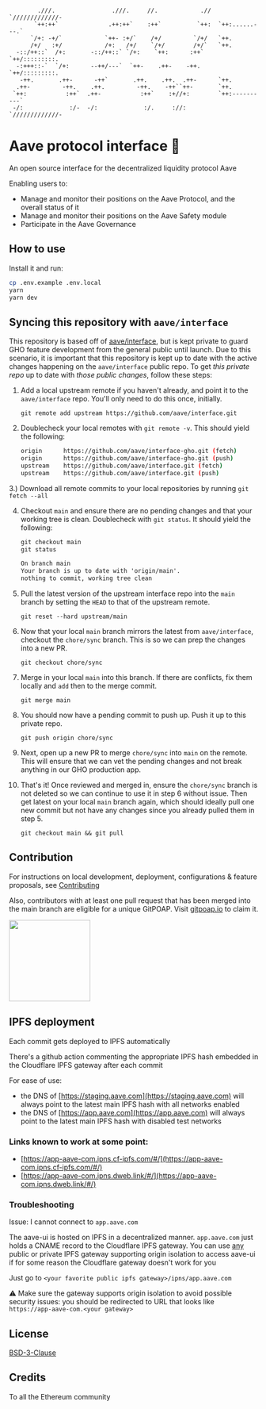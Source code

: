 ```
        .///.                .///.     //.            .//  `/////////////-
       `++:++`              .++:++`    :++`          `++:  `++:......---.`
      `/+: -+/`            `++- :+/`    /+/         `/+/   `++.
      /+/   :+/            /+:   /+/    `/+/        /+/`   `++.
  -::/++::`  /+:       -::/++::` `/+:    `++:      :++`    `++/:::::::::.
  -:+++::-`  `/+:      --++/---`  `++-    .++-    -++.     `++/:::::::::.
   -++.       .++-      -++`       .++.    .++.  .++-      `++.
  .++-         -++.    .++.         -++.    -++``++-       `++.
 `++:           :++`  .++-           :++`    :+//+:        `++:----------`
 -/:             :/-  -/:             :/.     ://:         `/////////////-
```

# Aave protocol interface :ghost:

An open source interface for the decentralized liquidity protocol Aave

Enabling users to:

- Manage and monitor their positions on the Aave Protocol, and the overall status of it
- Manage and monitor their positions on the Aave Safety module
- Participate in the Aave Governance

## How to use

Install it and run:

```sh
cp .env.example .env.local
yarn
yarn dev
```

## Syncing this repository with `aave/interface`

This repository is based off of [aave/interface](https://github.com/aave/interface), but is kept private to guard GHO feature development from the general public until launch. Due to this scenario, it is important that this repository is kept up to date with the active changes happening on the `aave/interface` public repo. To get _this private repo_ up to date with _those public changes_, follow these steps:

1. Add a local upstream remote if you haven't already, and point it to the `aave/interface` repo. You'll only need to do this once, initially.

   `git remote add upstream https://github.com/aave/interface.git`

2. Doublecheck your local remotes with `git remote -v`. This should yield the following:

   ```sh
   origin      https://github.com/aave/interface-gho.git (fetch)
   origin      https://github.com/aave/interface-gho.git (push)
   upstream    https://github.com/aave/interface.git (fetch)
   upstream    https://github.com/aave/interface.git (push)
   ```

3.) Download all remote commits to your local repositories by running `git fetch --all`

4. Checkout `main` and ensure there are no pending changes and that your working tree is clean. Doublecheck with `git status`. It should yield the following:

   ```txt
   git checkout main
   git status

   On branch main
   Your branch is up to date with 'origin/main'.
   nothing to commit, working tree clean
   ```

5. Pull the latest version of the upstream interface repo into the `main` branch by setting the `HEAD` to that of the upstream remote.

   `git reset --hard upstream/main`

6. Now that your local `main` branch mirrors the latest from `aave/interface`, checkout the `chore/sync` branch. This is so we can prep the changes into a new PR.

   `git checkout chore/sync`

7. Merge in your local `main` into this branch. If there are conflicts, fix them locally and `add` then to the merge commit.

   `git merge main`

8. You should now have a pending commit to push up. Push it up to this private repo.

   `git push origin chore/sync`

9. Next, open up a new PR to merge `chore/sync` into `main` on the remote. This will ensure that we can vet the pending changes and not break anything in our GHO production app.

10. That's it! Once reviewed and merged in, ensure the `chore/sync` branch is not deleted so we can continue to use it in step 6 without issue. Then get latest on your local `main` branch again, which should ideally pull one new commit but not have any changes since you already pulled them in step 5.

    `git checkout main && git pull`

## Contribution

For instructions on local development, deployment, configurations & feature proposals, see [Contributing](./CONTRIBUTING.md)

Also, contributors with at least one pull request that has been merged into the main branch are eligible for a unique GitPOAP. Visit [gitpoap.io](https://www.gitpoap.io/gp/638) to claim it. 

<img src="https://www.gitpoap.io/_next/image?url=https%3A%2F%2Fassets.poap.xyz%2Fgitpoap3a-2022-aave-protocol-interface-contributor-2022-logo-1668012040505.png&w=2048&q=75" width="164">

## IPFS deployment

Each commit gets deployed to IPFS automatically

There's a github action commenting the appropriate IPFS hash embedded in the Cloudflare IPFS gateway after each commit

For ease of use:

- the DNS of [https://staging.aave.com](https://staging.aave.com) will always point to the latest main IPFS hash with all networks enabled
- the DNS of [https://app.aave.com](https://app.aave.com) will always point to the latest main IPFS hash with disabled test networks

### Links known to work at some point:

- [https://app-aave-com.ipns.cf-ipfs.com/#/](https://app-aave-com.ipns.cf-ipfs.com/#/)
- [https://app-aave-com.ipns.dweb.link/#/](https://app-aave-com.ipns.dweb.link/#/)

### Troubleshooting

Issue: I cannot connect to `app.aave.com`

The aave-ui is hosted on IPFS in a decentralized manner. `app.aave.com` just holds a CNAME record to the Cloudflare IPFS gateway. You can use [any](https://ipfs.github.io/public-gateway-checker/) public or private IPFS gateway supporting origin isolation to access aave-ui if for some reason the Cloudflare gateway doesn't work for you

Just go to `<your favorite public ipfs gateway>/ipns/app.aave.com`

⚠️ Make sure the gateway supports origin isolation to avoid possible security issues: you should be redirected to URL that looks like `https://app-aave-com.<your gateway>`

## License

[BSD-3-Clause](./LICENSE.md)

## Credits

To all the Ethereum community

